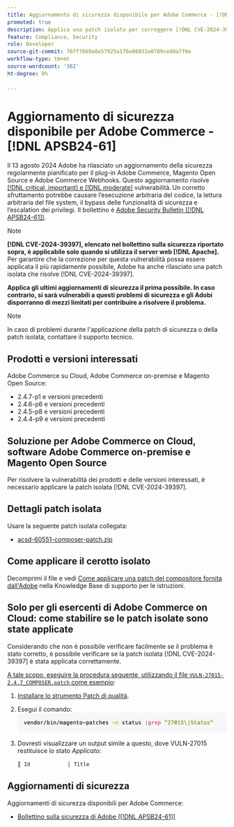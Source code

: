 ```yaml
---
title: Aggiornamento di sicurezza disponibile per Adobe Commerce - [!DNL APSB24-61]
promoted: true
description: Applica una patch isolata per correggere [!DNL CVE-2024-39397] le istanze di Adobe Commerce 2.4.7-p2, 2.4.6-p7, 2.4.5-p9, 2.4.4-p10 e versioni precedenti che eseguono solo [!DNL Apache].
feature: Compliance, Security
role: Developer
source-git-commit: 76ff7669a0a57925a176e08031e0789ced0a7f0e
workflow-type: tm+mt
source-wordcount: '362'
ht-degree: 0%

---
```


# Aggiornamento di sicurezza disponibile per Adobe Commerce - [!DNL APSB24-61]

Il 13 agosto 2024 Adobe ha rilasciato un aggiornamento della sicurezza regolarmente pianificato per il plug-in Adobe Commerce, Magento Open Source e Adobe Commerce Webhooks.
Questo aggiornamento risolve [[!DNL critical, important] e  [!DNL moderate]](https://helpx.adobe.com/it/security/severity-ratings.html) vulnerabilità. Un corretto sfruttamento potrebbe causare l’esecuzione arbitraria del codice, la lettura arbitraria del file system, il bypass delle funzionalità di sicurezza e l’escalation dei privilegi. Il bollettino è [Adobe Security Bulletin ([!DNL APSB24-61])](https://helpx.adobe.com/it/security/products/magento/apsb24-61.html).

>[!NOTE]
>
>**[!DNL CVE-2024-39397], elencato nel bollettino sulla sicurezza riportato sopra, è applicabile solo quando si utilizza il server web [!DNL Apache].** Per garantire che la correzione per questa vulnerabilità possa essere applicata il più rapidamente possibile, Adobe ha anche rilasciato una patch isolata che risolve [!DNL CVE-2024-39397].

**Applica gli ultimi aggiornamenti di sicurezza il prima possibile. In caso contrario, si sarà vulnerabili a questi problemi di sicurezza e gli Adobi disporranno di mezzi limitati per contribuire a risolvere il problema.**

>[!NOTE]
>
>In caso di problemi durante l&#39;applicazione della patch di sicurezza o della patch isolata, contattare il supporto tecnico.

## Prodotti e versioni interessati

Adobe Commerce su Cloud, Adobe Commerce on-premise e Magento Open Source:

* 2.4.7-p1 e versioni precedenti
* 2.4.6-p6 e versioni precedenti
* 2.4.5-p8 e versioni precedenti
* 2.4.4-p9 e versioni precedenti

## Soluzione per Adobe Commerce on Cloud, software Adobe Commerce on-premise e Magento Open Source

Per risolvere la vulnerabilità dei prodotti e delle versioni interessati, è necessario applicare la patch isolata [!DNL CVE-2024-39397].

## Dettagli patch isolata

Usare la seguente patch isolata collegata:

* [acsd-60551-composer-patch.zip](assets/acsd-60551-composer-patch.zip)

## Come applicare il cerotto isolato

Decomprimi il file e vedi [Come applicare una patch del compositore fornita dall&#39;Adobe](https://experienceleague.adobe.com/docs/commerce-knowledge-base/kb/how-to/how-to-apply-a-composer-patch-provided-by-magento.html?lang=it) nella Knowledge Base di supporto per le istruzioni.

## Solo per gli esercenti di Adobe Commerce on Cloud: come stabilire se le patch isolate sono state applicate

Considerando che non è possibile verificare facilmente se il problema è stato corretto, è possibile verificare se la patch isolata [!DNL CVE-2024-39397] è stata applicata correttamente.

<u>A tale scopo, eseguire la procedura seguente, utilizzando il file `VULN-27015-2.4.7_COMPOSER.patch` come esempio</u>:

1. [Installare lo strumento Patch di qualità](https://experienceleague.adobe.com/docs/commerce-operations/tools/quality-patches-tool/usage.html?lang=it).
1. Esegui il comando:<br>
   ![cve-2024-34102-tell-if-patch-apply-code](assets/cve-2024-34102-tell-if-patch-applied-code.png)
1. Dovresti visualizzare un output simile a questo, dove VULN-27015 restituisce lo stato *Applicato*:

   ```bash
   ║ Id            │ Title                                                        │ Category        │ Origin                 │ Status      │ Details                                          ║ ║ N/A           │ ../m2-hotfixes/VULN-27015-2.4.7_COMPOSER_patch.patch      │ Other           │ Local                  │ Applied     │ Patch type: Custom                                
   ```

<!-- For Step 2:
     ```bash
    vendor/bin/magento-patches -n status |grep "27015\|Status"
     ```
-->

## Aggiornamenti di sicurezza

Aggiornamenti di sicurezza disponibili per Adobe Commerce:

* [Bollettino sulla sicurezza di Adobe ([!DNL APSB24-61])](https://helpx.adobe.com/it/security/products/magento/apsb24-61.html)
